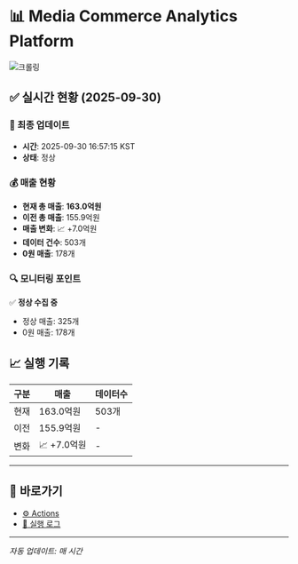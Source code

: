 # 📊 Media Commerce Analytics Platform

![크롤링](https://img.shields.io/badge/크롤링-정상-green)

## ✅ 실시간 현황 (2025-09-30)

### 📍 최종 업데이트
- **시간**: 2025-09-30 16:57:15 KST
- **상태**: 정상

### 💰 매출 현황
- **현재 총 매출**: **163.0억원**
- **이전 총 매출**: 155.9억원
- **매출 변화**: 📈 +7.0억원
- **데이터 건수**: 503개
- **0원 매출**: 178개

### 🔍 모니터링 포인트

✅ **정상 수집 중**
- 정상 매출: 325개
- 0원 매출: 178개


## 📈 실행 기록

| 구분 | 매출 | 데이터수 |
|------|------|----------|
| 현재 | 163.0억원 | 503개 |
| 이전 | 155.9억원 | - |
| 변화 | 📈 +7.0억원 | - |

---

## 🔗 바로가기

- [⚙️ Actions](../../actions)
- [📝 실행 로그](../../actions/workflows/daily_scraping.yml)

---

*자동 업데이트: 매 시간*
